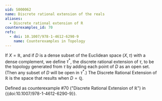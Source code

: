 ```yaml
---
uid: S000062
name: Discrete rational extension of the reals
aliases:
  - Discrete rational extension of R
counterexamples_id: 70
refs:
  - doi: 10.1007/978-1-4612-6290-9 
    name: Counterexamples in Topology
---
```

If $X = \mathbb{R}$, and if $D$ is a dense subset of the Euclidean space $(X, \tau)$ with a dense complement, we define $\tau^{\ast}$, the discrete rational extension of $\tau$, to be the topology generated from $\tau$ by adding each point of $D$ as an open set. (Then any subset of $D$ will be open in $\tau^{\ast}$.) The Discrete Rational Extension of $\mathbb{R}$ is the space that results when $D = \mathbb{Q}$.

Defined as counterexample #70 ("Discrete Rational Extension of $\mathbb{R}$")
in {{doi:10.1007/978-1-4612-6290-9}}.
